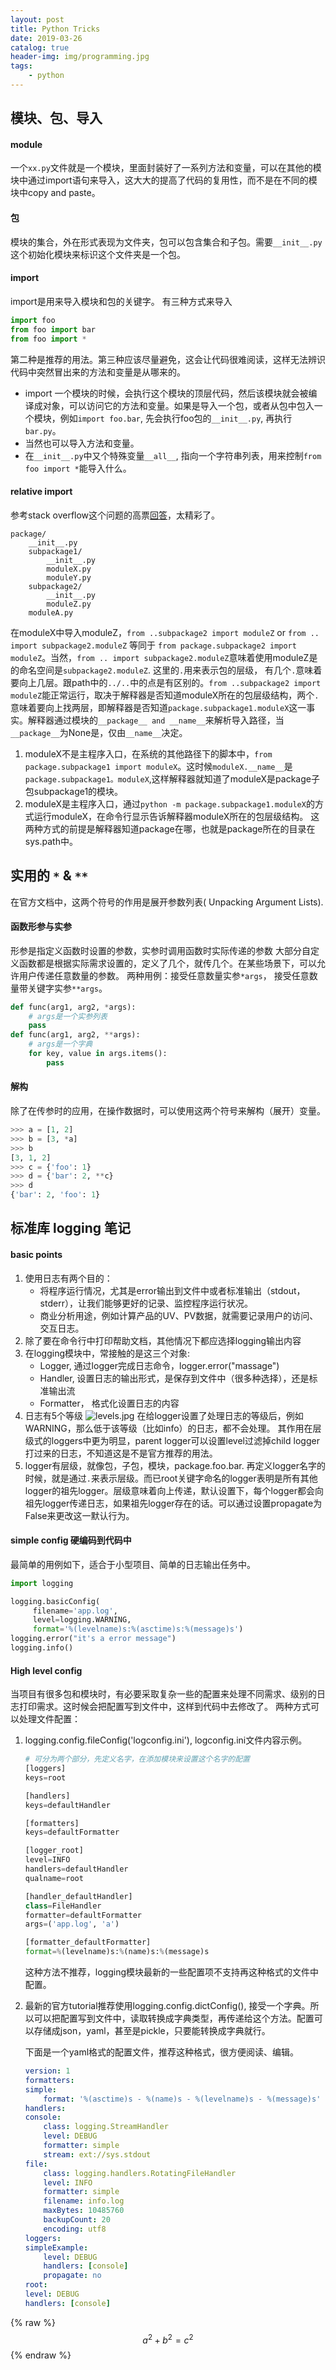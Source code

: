 ```yaml
---
layout: post
title: Python Tricks
date: 2019-03-26
catalog: true
header-img: img/programming.jpg
tags:
    - python
---
```

## 模块、包、导入
#### module
一个`xx.py`文件就是一个模块，里面封装好了一系列方法和变量，可以在其他的模块中通过import语句来导入，这大大的提高了代码的复用性，而不是在不同的模块中copy and paste。

#### 包
模块的集合，外在形式表现为文件夹，包可以包含集合和子包。需要`__init__.py`这个初始化模块来标识这个文件夹是一个包。

#### import
import是用来导入模块和包的关键字。
有三种方式来导入
```python
import foo
from foo import bar
from foo import *
```
第二种是推荐的用法。第三种应该尽量避免，这会让代码很难阅读，这样无法辨识代码中突然冒出来的方法和变量是从哪来的。
- import 一个模块的时候，会执行这个模块的顶层代码，然后该模块就会被编译成对象，可以访问它的方法和变量。如果是导入一个包，或者从包中包入一个模块，例如`import foo.bar`, 先会执行foo包的`__init__.py`, 再执行`bar.py`。
- 当然也可以导入方法和变量。
- 在`__init__.py`中又个特殊变量`__all__`, 指向一个字符串列表，用来控制`from foo import *`能导入什么。

#### relative import
参考stack overflow这个问题的高票[回答](https://stackoverflow.com/questions/14132789/relative-imports-for-the-billionth-time?rq=1)，太精彩了。

```
package/
    __init__.py
    subpackage1/
        __init__.py
        moduleX.py
        moduleY.py
    subpackage2/
        __init__.py
        moduleZ.py
    moduleA.py
```
在moduleX中导入moduleZ，`from ..subpackage2 import moduleZ` or `from .. import subpackage2.moduleZ` 等同于 `from package.subpackage2 import moduleZ`。当然，`from .. import subpackage2.moduleZ`意味着使用moduleZ是的命名空间是`subpackage2.moduleZ`.
这里的`.`用来表示包的层级， 有几个`.`意味着要向上几层。跟path中的`../..`中的点是有区别的。`from ..subpackage2 import moduleZ`能正常运行，取决于解释器是否知道moduleX所在的包层级结构，两个`.`意味着要向上找两层，即解释器是否知道`package.subpackage1.moduleX`这一事实。解释器通过模块的`__package__ and __name__`来解析导入路径，当`__package__`为None是，仅由`__name__`决定。


1. moduleX不是主程序入口，在系统的其他路径下的脚本中，`from package.subpackage1 import moduleX`。这时候`moduleX.__name__`是`package.subpackage1。moduleX`,这样解释器就知道了moduleX是package子包subpackage1的模块。
2. moduleX是主程序入口，通过`python -m package.subpackage1.moduleX`的方式运行moduleX，在命令行显示告诉解释器moduleX所在的包层级结构。
这两种方式的前提是解释器知道package在哪，也就是package所在的目录在sys.path中。

## 实用的 `*` & `**` 
在官方文档中，这两个符号的作用是展开参数列表( Unpacking Argument Lists).
#### 函数形参与实参
形参是指定义函数时设置的参数，实参时调用函数时实际传递的参数
大部分自定义函数都是根据实际需求设置的，定义了几个，就传几个。在某些场景下，可以允许用户传递任意数量的参数。
两种用例：接受任意数量实参`*args`， 接受任意数量带关键字实参`**args`。
```python
def func(arg1, arg2, *args):
    # args是一个实参列表
    pass
def func(arg1, arg2, **args):
    # args是一个字典
    for key, value in args.items():
        pass
```

#### 解构
除了在传参时的应用，在操作数据时，可以使用这两个符号来解构（展开）变量。
```python
>>> a = [1, 2]
>>> b = [3, *a]
>>> b
[3, 1, 2]
>>> c = {'foo': 1}
>>> d = {'bar': 2, **c}
>>> d
{'bar': 2, 'foo': 1}
```

## 标准库 logging 笔记
#### basic points
1. 使用日志有两个目的：
    - 将程序运行情况，尤其是error输出到文件中或者标准输出（stdout，stderr），让我们能够更好的记录、监控程序运行状况。
    - 商业分析用途，例如计算产品的UV、PV数据，就需要记录用户的访问、交互日志。
2. 除了要在命令行中打印帮助文档，其他情况下都应选择logging输出内容
3. 在logging模块中，常接触的是这三个对象:
    - Logger, 通过logger完成日志命令，logger.error("massage")
    - Handler, 设置日志的输出形式，是保存到文件中（很多种选择），还是标准输出流
    - Formatter， 格式化设置日志的内容
4. 日志有5个等级 
    ![levels.jpg](http://blog-data.oss-cn-beijing.aliyuncs.com/img/levels.jpg)
    在给logger设置了处理日志的等级后，例如WARNING，那么低于该等级（比如info）的日志，都不会处理。
    其作用在层级式的loggers中更为明显，parent logger可以设置level过滤掉child logger打过来的日志，不知道这是不是官方推荐的用法。
5. logger有层级，就像包，子包，模块，package.foo.bar. 再定义logger名字的时候，就是通过`.`来表示层级。而已root关键字命名的logger表明是所有其他logger的祖先logger。层级意味着向上传递，默认设置下，每个logger都会向祖先logger传递日志，如果祖先logger存在的话。可以通过设置propagate为False来更改这一默认行为。
    
#### simple config 硬编码到代码中
最简单的用例如下，适合于小型项目、简单的日志输出任务中。
```python
import logging

logging.basicConfig(
     filename='app.log',
     level=logging.WARNING,
     format='%(levelname)s:%(asctime)s:%(message)s')
logging.error("it's a error message")
logging.info()

```

#### High level config
当项目有很多包和模块时，有必要采取复杂一些的配置来处理不同需求、级别的日志打印需求。这时候会把配置写到文件中，这样到代码中去修改了。
两种方式可以处理文件配置：
1. logging.config.fileConfig('logconfig.ini'), logconfig.ini文件内容示例。

    ```python
    # 可分为两个部分，先定义名字，在添加模块来设置这个名字的配置
    [loggers]
    keys=root

    [handlers]
    keys=defaultHandler

    [formatters]
    keys=defaultFormatter

    [logger_root]
    level=INFO
    handlers=defaultHandler
    qualname=root

    [handler_defaultHandler]
    class=FileHandler
    formatter=defaultFormatter
    args=('app.log', 'a')

    [formatter_defaultFormatter]
    format=%(levelname)s:%(name)s:%(message)s
    ```
    这种方法不推荐，logging模块最新的一些配置项不支持再这种格式的文件中配置。

2. 最新的官方tutorial推荐使用logging.config.dictConfig(), 接受一个字典。所以可以把配置写到文件中，读取转换成字典类型，再传递给这个方法。配置可以存储成json，yaml，甚至是pickle，只要能转换成字典就行。

    下面是一个yaml格式的配置文件，推荐这种格式，很方便阅读、编辑。
    ```yaml
    version: 1
    formatters:
    simple:
        format: '%(asctime)s - %(name)s - %(levelname)s - %(message)s'
    handlers:
    console:
        class: logging.StreamHandler
        level: DEBUG
        formatter: simple
        stream: ext://sys.stdout
    file:
        class: logging.handlers.RotatingFileHandler
        level: INFO
        formatter: simple
        filename: info.log
        maxBytes: 10485760
        backupCount: 20
        encoding: utf8
    loggers:
    simpleExample:
        level: DEBUG
        handlers: [console]
        propagate: no
    root:
    level: DEBUG
    handlers: [console]
    ```

{% raw %}
  $$a^2 + b^2 = c^2$$
{% endraw %}
